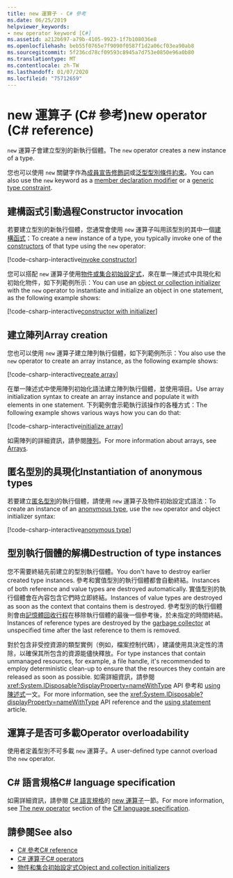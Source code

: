 ```yaml
---
title: new 運算子 - C# 參考
ms.date: 06/25/2019
helpviewer_keywords:
- new operator keyword [C#]
ms.assetid: a212b697-a79b-4105-9923-1f7b108036e8
ms.openlocfilehash: beb55f0765e7f9090f0587f1d2a06cf03ea90ab8
ms.sourcegitcommit: 5f236cd78cf09593c8945a7d753e0850e96a0b80
ms.translationtype: MT
ms.contentlocale: zh-TW
ms.lasthandoff: 01/07/2020
ms.locfileid: "75712659"
---
```

# <a name="new-operator-c-reference"></a><span data-ttu-id="d01f7-102">new 運算子 (C# 參考)</span><span class="sxs-lookup"><span data-stu-id="d01f7-102">new operator (C# reference)</span></span>

<span data-ttu-id="d01f7-103">`new` 運算子會建立型別的新執行個體。</span><span class="sxs-lookup"><span data-stu-id="d01f7-103">The `new` operator creates a new instance of a type.</span></span>

<span data-ttu-id="d01f7-104">您也可以使用 `new` 關鍵字作為[成員宣告修飾詞](../keywords/new-modifier.md)或[泛型型別條件約束](../keywords/new-constraint.md)。</span><span class="sxs-lookup"><span data-stu-id="d01f7-104">You can also use the `new` keyword as a [member declaration modifier](../keywords/new-modifier.md) or a [generic type constraint](../keywords/new-constraint.md).</span></span>

## <a name="constructor-invocation"></a><span data-ttu-id="d01f7-105">建構函式引動過程</span><span class="sxs-lookup"><span data-stu-id="d01f7-105">Constructor invocation</span></span>

<span data-ttu-id="d01f7-106">若要建立型別的新執行個體，您通常會使用 `new` 運算子叫用該型別的其中一個[建構函式](../../programming-guide/classes-and-structs/constructors.md)：</span><span class="sxs-lookup"><span data-stu-id="d01f7-106">To create a new instance of a type, you typically invoke one of the [constructors](../../programming-guide/classes-and-structs/constructors.md) of that type using the `new` operator:</span></span>

[!code-csharp-interactive[invoke constructor](~/samples/csharp/language-reference/operators/NewOperator.cs#Constructor)]

<span data-ttu-id="d01f7-107">您可以搭配 `new` 運算子使用[物件或集合初始設定式](../../programming-guide/classes-and-structs/object-and-collection-initializers.md)，來在單一陳述式中具現化和初始化物件，如下列範例所示：</span><span class="sxs-lookup"><span data-stu-id="d01f7-107">You can use an [object or collection initializer](../../programming-guide/classes-and-structs/object-and-collection-initializers.md) with the `new` operator to instantiate and initialize an object in one statement, as the following example shows:</span></span>

[!code-csharp-interactive[constructor with initializer](~/samples/csharp/language-reference/operators/NewOperator.cs#ConstructorWithInitializer)]

## <a name="array-creation"></a><span data-ttu-id="d01f7-108">建立陣列</span><span class="sxs-lookup"><span data-stu-id="d01f7-108">Array creation</span></span>

<span data-ttu-id="d01f7-109">您也可以使用 `new` 運算子建立陣列執行個體，如下列範例所示：</span><span class="sxs-lookup"><span data-stu-id="d01f7-109">You also use the `new` operator to create an array instance, as the following example shows:</span></span>

[!code-csharp-interactive[create array](~/samples/csharp/language-reference/operators/NewOperator.cs#Array)]

<span data-ttu-id="d01f7-110">在單一陳述式中使用陣列初始化語法建立陣列執行個體，並使用項目。</span><span class="sxs-lookup"><span data-stu-id="d01f7-110">Use array initialization syntax to create an array instance and populate it with elements in one statement.</span></span> <span data-ttu-id="d01f7-111">下列範例會示範執行該操作的各種方式：</span><span class="sxs-lookup"><span data-stu-id="d01f7-111">The following example shows various ways how you can do that:</span></span>

[!code-csharp-interactive[initialize array](~/samples/csharp/language-reference/operators/NewOperator.cs#ArrayInitialization)]

<span data-ttu-id="d01f7-112">如需陣列的詳細資訊，請參閱[陣列](../../programming-guide/arrays/index.md)。</span><span class="sxs-lookup"><span data-stu-id="d01f7-112">For more information about arrays, see [Arrays](../../programming-guide/arrays/index.md).</span></span>

## <a name="instantiation-of-anonymous-types"></a><span data-ttu-id="d01f7-113">匿名型別的具現化</span><span class="sxs-lookup"><span data-stu-id="d01f7-113">Instantiation of anonymous types</span></span>

<span data-ttu-id="d01f7-114">若要建立[匿名型別](../../programming-guide/classes-and-structs/anonymous-types.md)的執行個體，請使用 `new` 運算子及物件初始設定式語法：</span><span class="sxs-lookup"><span data-stu-id="d01f7-114">To create an instance of an [anonymous type](../../programming-guide/classes-and-structs/anonymous-types.md), use the `new` operator and object initializer syntax:</span></span>

[!code-csharp-interactive[anonymous type](~/samples/csharp/language-reference/operators/NewOperator.cs#AnonymousType)]

## <a name="destruction-of-type-instances"></a><span data-ttu-id="d01f7-115">型別執行個體的解構</span><span class="sxs-lookup"><span data-stu-id="d01f7-115">Destruction of type instances</span></span>

<span data-ttu-id="d01f7-116">您不需要終結先前建立的型別執行個體。</span><span class="sxs-lookup"><span data-stu-id="d01f7-116">You don't have to destroy earlier created type instances.</span></span> <span data-ttu-id="d01f7-117">參考和實值型別的執行個體都會自動終結。</span><span class="sxs-lookup"><span data-stu-id="d01f7-117">Instances of both reference and value types are destroyed automatically.</span></span> <span data-ttu-id="d01f7-118">實值型別的執行個體會在內容包含它們時立即終結。</span><span class="sxs-lookup"><span data-stu-id="d01f7-118">Instances of value types are destroyed as soon as the context that contains them is destroyed.</span></span> <span data-ttu-id="d01f7-119">參考型別的執行個體則會由[記憶體回收行程](../../../standard/garbage-collection/index.md)在移除執行個體的最後一個參考後，於未指定的時間終結。</span><span class="sxs-lookup"><span data-stu-id="d01f7-119">Instances of reference types are destroyed by the [garbage collector](../../../standard/garbage-collection/index.md) at unspecified time after the last reference to them is removed.</span></span>

<span data-ttu-id="d01f7-120">對於包含非受控資源的類型實例（例如，檔案控制代碼），建議使用具決定性的清除，以確保其所包含的資源能儘快釋放。</span><span class="sxs-lookup"><span data-stu-id="d01f7-120">For type instances that contain unmanaged resources, for example, a file handle, it's recommended to employ deterministic clean-up to ensure that the resources they contain are released as soon as possible.</span></span> <span data-ttu-id="d01f7-121">如需詳細資訊，請參閱 <xref:System.IDisposable?displayProperty=nameWithType> API 參考和 [using 陳述式](../keywords/using-statement.md)一文。</span><span class="sxs-lookup"><span data-stu-id="d01f7-121">For more information, see the <xref:System.IDisposable?displayProperty=nameWithType> API reference and the [using statement](../keywords/using-statement.md) article.</span></span>

## <a name="operator-overloadability"></a><span data-ttu-id="d01f7-122">運算子是否可多載</span><span class="sxs-lookup"><span data-stu-id="d01f7-122">Operator overloadability</span></span>

<span data-ttu-id="d01f7-123">使用者定義型別不可多載 `new` 運算子。</span><span class="sxs-lookup"><span data-stu-id="d01f7-123">A user-defined type cannot overload the `new` operator.</span></span>

## <a name="c-language-specification"></a><span data-ttu-id="d01f7-124">C# 語言規格</span><span class="sxs-lookup"><span data-stu-id="d01f7-124">C# language specification</span></span>

<span data-ttu-id="d01f7-125">如需詳細資訊，請參閱 [C# 語言規格](~/_csharplang/spec/introduction.md)的 [new 運算子](~/_csharplang/spec/expressions.md#the-new-operator)一節。</span><span class="sxs-lookup"><span data-stu-id="d01f7-125">For more information, see [The new operator](~/_csharplang/spec/expressions.md#the-new-operator) section of the [C# language specification](~/_csharplang/spec/introduction.md).</span></span>

## <a name="see-also"></a><span data-ttu-id="d01f7-126">請參閱</span><span class="sxs-lookup"><span data-stu-id="d01f7-126">See also</span></span>

- [<span data-ttu-id="d01f7-127">C# 參考</span><span class="sxs-lookup"><span data-stu-id="d01f7-127">C# reference</span></span>](../index.md)
- [<span data-ttu-id="d01f7-128">C# 運算子</span><span class="sxs-lookup"><span data-stu-id="d01f7-128">C# operators</span></span>](index.md)
- [<span data-ttu-id="d01f7-129">物件和集合初始設定式</span><span class="sxs-lookup"><span data-stu-id="d01f7-129">Object and collection initializers</span></span>](../../programming-guide/classes-and-structs/object-and-collection-initializers.md)
